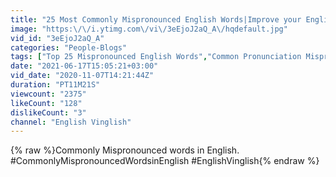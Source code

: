 ```yaml
---
title: "25 Most Commonly Mispronounced English Words|Improve your English"
image: "https:\/\/i.ytimg.com\/vi\/3eEjoJ2aQ_A\/hqdefault.jpg"
vid_id: "3eEjoJ2aQ_A"
categories: "People-Blogs"
tags: ["Top 25 Mispronounced English Words","Common Pronunciation Mispronounced","25 Most commonly Mispronounced English Words"]
date: "2021-06-17T15:05:21+03:00"
vid_date: "2020-11-07T14:21:44Z"
duration: "PT11M21S"
viewcount: "2375"
likeCount: "128"
dislikeCount: "3"
channel: "English Vinglish"
---
```

{% raw %}Commonly Mispronounced words in English.<br />#CommonlyMispronouncedWordsinEnglish #EnglishVinglish{% endraw %}
